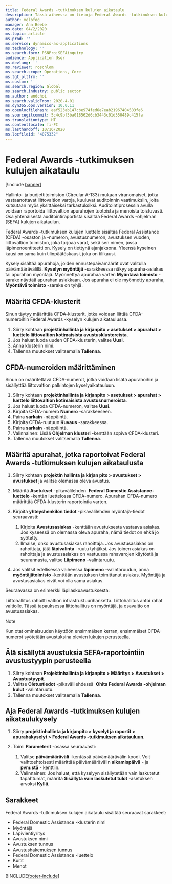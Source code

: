 ```yaml
---
title: Federal Awards -tutkimuksen kulujen aikataulu
description: Tässä aiheessa on tietoja Federal Awards -tutkimuksen kulujen aikataulusta.
author: velofog
manager: Ann Beebe
ms.date: 04/2/2020
ms.topic: article
ms.prod: ''
ms.service: dynamics-ax-applications
ms.technology: ''
ms.search.form: PSNProjSEFAinquiry
audience: Application User
ms.devlang: ''
ms.reviewer: roschlom
ms.search.scope: Operations, Core
ms.tgt_pltfrm: ''
ms.custom: ''
ms.search.region: Global
ms.search.industry: public sector
ms.author: andchoi
ms.search.validFrom: 2020-4-01
ms.dyn365.ops.version: 10.0.11
ms.openlocfilehash: eaf523ab147cbe974fed6e7eab21967404583fe6
ms.sourcegitcommit: 5c4c9bf3ba018562d6cb3443c01d550489c415fa
ms.translationtype: HT
ms.contentlocale: fi-FI
ms.lasthandoff: 10/16/2020
ms.locfileid: "4075332"
---
```

# <a name="schedule-of-expenditures-of-federal-awards-inquiry"></a>Federal Awards -tutkimuksen kulujen aikataulu

[!include [banner](../includes/banner.md)]

Hallinto- ja budjettitoimiston (Circular A-133) mukaan viranomaiset, jotka vastaanottavat liittovaltion varoja, kuuluvat auditoinnin vaatimuksiin, joita kutsutaan myös yksittäiseksi tarkastuksiksi. Auditointiprosessin avulla voidaan raportoida liittovaltion apurahojen tuotoista ja menoista toistuvasti. Osa yhtenäisestä auditointiraportista sisältää Federal Awards -ohjelman (SEFA) kulujen aikataulun.

Federal Awards -tutkimuksen kulujen luettelo sisältää Federal Assistance (CFDA) -osaston ja -numeron, avustusnumeron, avustuksen vuoden, liittovaltion toimiston, joka tarjoaa varat, sekä sen nimen, jossa läpimenoentiteetti on. Kysely on tiettynä ajanjaksona. Yleensä kyseinen kausi on sama kuin tilinpäätöskausi, joka on tilikausi.

Kysely sisältää apurahoja, joiden ennustepäivämäärät ovat valitulla päivämäärävälillä. **Kyselyn myöntäjä** -sarakkeessa näkyy apuraha-asiakas tai apurahan myöntäjä. Myönnettyä apurahaa varten **Myöntävä toimisto** -sarake näyttää apurahan asiakkaan. Jos apuraha ei ole myönnetty apuraha, **Myöntävä toimisto** -sarake on tyhjä.

## <a name="set-up-the-cfda-clusters"></a>Määritä CFDA-klusterit

Sinun täytyy määrittää CFDA-klusterit, jotka voidaan liittää CFDA-numeroihin Federal Awards -kyselyn kulujen aikataulussa.

1. Siirry kohtaan **projektinhallinta ja kirjanpito \> asetukset \> apurahat \> luettelo liittovaltion kotimaisista avustusklustereista**.
2. Jos haluat luoda uuden CFDA-klusterin, valitse **Uusi**.
3. Anna klusterin nimi.
4. Tallenna muutokset valitsemalla **Tallenna**.

## <a name="set-up-cfda-numbers"></a>CFDA-numeroiden määrittäminen

Sinun on määritettävä CFDA-numerot, jotka voidaan lisätä apurahoihin ja sisällyttää liittovaltion palkintojen kyselyaikatauluun.

1. Siirry kohtaan **projektinhallinta ja kirjanpito \> asetukset \> apurahat \> luettelo liittovaltion kotimaisista avustusnumeroista**.
2. Jos haluat luoda CFDA-numeron, valitse **Uusi**.
3. Kirjoita CFDA-numero **Numero** -sarakkeeseen.
4. Paina **sarkain** -näppäintä.
5. Kirjoita CFDA-ruutuun **Kuvaus** -sarakkeessa.
6. Paina **sarkain** -näppäintä.
7. Valinnainen: Lisää **Ohjelman klusteri** -kenttään sopiva CFDA-klusteri.
8. Tallenna muutokset valitsemalla **Tallenna**.

## <a name="set-up-grants-to-report-for-the-schedule-of-expenditures-of-federal-awards-inquiry"></a>Määritä apurahat, jotka raportoivat Federal Awards -tutkimuksen kulujen aikataulusta

1. Siirry kohtaan **projektin hallinta ja kirjan pito \> avustukset \> avustukset** ja valitse olemassa oleva avustus.
2. Määritä **Asetukset** -pikavälilehden  **Federal Domestic Assistance- luettelo** -kentän luettelossa CFDA-numero. Apurahan CFDA-numero määrittää CFDA-klusterin raportointia varten.
3. Kirjoita **yhteyshenkilön tiedot** -pikavälilehden myöntäjä-tiedot seuraavasti:

    1. Kirjoita **Avustusasiakas** -kenttään avustuksesta vastaava asiakas. Jos kyseessä on olemassa oleva apuraha, nämä tiedot on ehkä jo syötetty.
    2. Ilmaise, onko avustusasiakas rahoittaja. Jos avustusasiakas on rahoittaja, jätä **läpivalinta** -ruutu tyhjäksi. Jos toinen asiakas on rahoittaja ja avustusasiakas on vastuussa rahavarojen käytöstä ja seurannasta, valitse **Läpimeno** -valintaruutu.

4. Jos valitsit edellisessä vaiheessa **läpimeno** -valintaruudun, anna **myöntäjätoimisto** -kenttään avustuksen toimittanut asiakas. Myöntäjä ja avustusasiakas eivät voi olla sama asiakas.

Seuraavassa on esimerkki läpilaskuavustuksesta:

Liittohallitus rahoitti valtion infrastruktuurihanketta. Liittohallitus antoi rahat valtiolle. Tässä tapauksessa liittohallitus on myöntäjä, ja osavaltio on avustusasiakas.

> [!NOTE] 
> Kun otat ominaisuuden käyttöön ensimmäisen kerran, ensimmäiset CFDA-numerot syötetään avustuksina olevien lukujen perusteella.

## <a name="exclude-grants-from-sefa-reporting-based-on-the-grant-type"></a>Älä sisällytä avustuksia SEFA-raportointiin avustustyypin perusteella

1. Siirry kohtaan **Projektinhallinta ja kirjanpito \> Määritys \> Avustukset \> Avustustyypit**.
2. Valitse **Oletustiedot** -pikavälilehdessä  **Ohita Federal Awards -ohjelman kulut** -valintaruutu.
3. Tallenna muutokset valitsemalla **Tallenna**.

## <a name="run-the-schedule-of-expenditures-of-federal-awards-inquiry"></a>Aja Federal Awards -tutkimuksen kulujen aikataulukysely

1. Siirry **projektinhallinta ja kirjanpito \> kyselyt ja raportit \> apurahakyselyt \> Federal Awards -tutkimuksen aikatauluun**.
2. Toimi **Parameterit** -osassa seuraavasti:

    1. Valitse **päivämääräväli** -kentässä päivämäärävälin koodi. Voit vaihtoehtoisesti määrittää päivämäärävälin **alkamispäivä** - ja **pvm:stä** - kenttiin.
    2. Valinnainen: Jos haluat, että kyselyyn sisällytetään vain laskutetut tapahtumat, määritä **Sisällytä vain laskutetut tulot** -asetuksen arvoksi **Kyllä**.

## <a name="columns"></a>Sarakkeet

Federal Awards -tutkimuksen kulujen aikataulu sisältää seuraavat sarakkeet:

- Federal Domestic Assistance -klusterin nimi
- Myöntäjä
- Läpivientiyritys
- Avustuksen nimi
- Avustuksen tunnus
- Avustushakemuksen tunnus
- Federal Domestic Assistance -luettelo
- Kuitit
- Menot


[!INCLUDE[footer-include](../includes/footer-banner.md)]